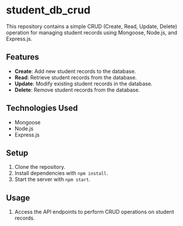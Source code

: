 # student_db_crud
This repository contains a simple CRUD (Create, Read, Update, Delete) operation for managing student records using Mongoose, Node.js, and Express.js.
## Features
- **Create**: Add new student records to the database.
- **Read**: Retrieve student records from the database.
- **Update**: Modify existing student records in the database.
- **Delete**: Remove student records from the database.

## Technologies Used
- Mongoose
- Node.js
- Express.js

## Setup
1. Clone the repository.
2. Install dependencies with `npm install`.
3. Start the server with `npm start`.

## Usage
1. Access the API endpoints to perform CRUD operations on student records.
